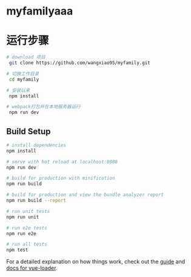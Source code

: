 # myfamilyaaa

# 运行步骤

``` bash
# download 项目
 git clone https://github.com/wangxiao95/myfamily.git

# 切换工作目录
 cd myfamily

# 安装以来
 npm install

# webpack打包并在本地服务器运行
 npm run dev
```


## Build Setup

``` bash
# install dependencies
npm install

# serve with hot reload at localhost:8080
npm run dev

# build for production with minification
npm run build

# build for production and view the bundle analyzer report
npm run build --report

# run unit tests
npm run unit

# run e2e tests
npm run e2e

# run all tests
npm test
```

For a detailed explanation on how things work, check out the [guide](http://vuejs-templates.github.io/webpack/) and [docs for vue-loader](http://vuejs.github.io/vue-loader).
